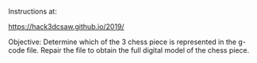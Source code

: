 Instructions at:

https://hack3dcsaw.github.io/2019/

Objective: Determine which of the 3 chess piece is represented in the g-code file. Repair the file to obtain the full digital model of the chess piece. 
